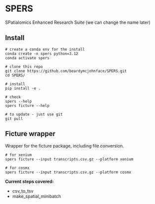 # SPERS

SPatialomics Enhanced Research Suite (we can change the name later)

## Install

```shell
# create a conda env for the install
conda create -n spers python=3.12
conda activate spers

# clone this repo
git clone https://github.com/beardymcjohnface/SPERS.git
cd SPERS/

# install
pip install -e .

# check
spers --help
spers ficture --help

# to update - just use git
git pull
```

## Ficture wrapper

Wrapper for the ficture package, including file conversion.

```shell
# for xenium
spers ficture --input transcripts.csv.gz --platform xenium

# for cosmx
spers ficture --input transcripts.csv.gz --platform cosmx
```

__Current steps covered:__
- csv_to_tsv
- make_spatial_minibatch
